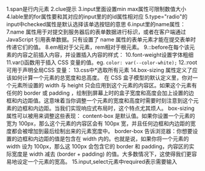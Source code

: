 1.span是行内元素
2.clue提示
3.input里面设置min max属性可限制数值大小
4.lable里的for属性要和其对应的input里的的id属性相对应
5.type="radio"的input中checked属性是默认选择该单选按钮的意思
6.input里的name属性：
7.name 属性用于对提交到服务器后的表单数据进行标识，或者在客户端通过 JavaScript 引用表单数据。只有设置了 name 属性的表单元素才能在提交表单时传递它们的值。
8.em相对于父元素，rem相对于根元素。
9.::before在每个该元素的内容之前插入内容，并设置插入内容的样式：
10.font-weight设置字体粗细
11.var()函数用于插入 CSS 变量的值。eg. `color: var(--color-white);`
12.:root可用于声明全局CSS 变量：
13.css中*选取所有元素
14.box-sizing 属性定义了应该如何计算一个元素的总宽度和总高度。
在 CSS 盒子模型的默认定义里，你对一个元素所设置的 width 与 height 只会应用到这个元素的内容区。如果这个元素有任何的 border 或 padding ，绘制到屏幕上时的盒子宽度和高度会加上设置的边框和内边距值。这意味着当你调整一个元素的宽度和高度时需要时刻注意到这个元素的边框和内边距。当我们实现响应式布局时，这个特点尤其烦人。
box-sizing 属性可以被用来调整这些表现：
content-box  是默认值。如果你设置一个元素的宽为 100px，那么这个元素的内容区会有 100px 宽，并且任何边框和内边距的宽度都会被增加到最后绘制出来的元素宽度中。
border-box 告诉浏览器：你想要设置的边框和内边距的值是包含在 width 内的。也就是说，如果你将一个元素的 width 设为 100px，那么这 100px 会包含它的 border 和 padding，内容区的实际宽度是 width 减去 (border + padding) 的值。大多数情况下，这使得我们更容易地设定一个元素的宽高。
15.input,select元素中required表示需要输入